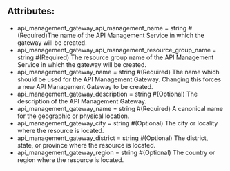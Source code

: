 ## Attributes:
-   api_management_gateway_api_management_name                = string #(Required)The name of the API Management Service in which the gateway will be created.
-   api_management_gateway_api_management_resource_group_name = string #(Required) The resource group name of the API Management Service in which the gateway will be created.
-   api_management_gateway_name                               = string #(Required) The name which should be used for the API Management Gateway. Changing this forces a new API Management Gateway to be created.
-   api_management_gateway_description                        = string #(Optional) The description of the API Management Gateway.
-   api_management_gateway_name                               = string #(Required) A canonical name for the geographic or physical location.
-   api_management_gateway_city                               = string #(Optional) The city or locality where the resource is located.
-   api_management_gateway_district                           = string #(Optional) The district, state, or province where the resource is located.
-   api_management_gateway_region                             = string #(Optional) The country or region where the resource is located.